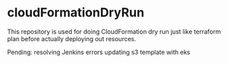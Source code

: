 # cloudFormationDryRun
This repository is used for doing CloudFormation dry run just like terraform plan before actually deploying out resources.

Pending: 
resolving Jenkins errors
updating s3 template with eks
